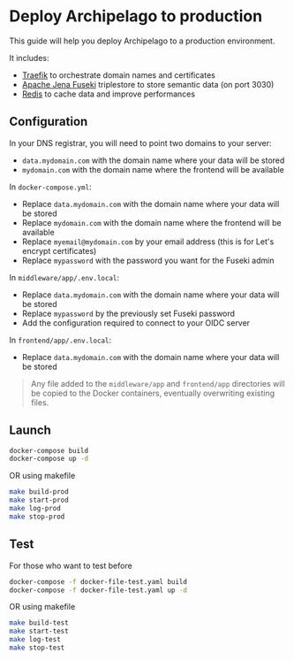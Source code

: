 # Deploy Archipelago to production

This guide will help you deploy Archipelago to a production environment.

It includes:
- [Traefik](https://traefik.io) to orchestrate domain names and certificates
- [Apache Jena Fuseki](https://jena.apache.org/documentation/fuseki2/) triplestore to store semantic data (on port 3030)
- [Redis](https://redis.io) to cache data and improve performances

## Configuration

In your DNS registrar, you will need to point two domains to your server:

- `data.mydomain.com` with the domain name where your data will be stored
- `mydomain.com` with the domain name where the frontend will be available

In `docker-compose.yml`:

- Replace `data.mydomain.com` with the domain name where your data will be stored
- Replace `mydomain.com` with the domain name where the frontend will be available
- Replace `myemail@mydomain.com` by your email address (this is for Let's encrypt certificates)
- Replace `mypassword` with the password you want for the Fuseki admin

In `middleware/app/.env.local`:

- Replace `data.mydomain.com` with the domain name where your data will be stored
- Replace `mypassword` by the previously set Fuseki password
- Add the configuration required to connect to your OIDC server

In `frontend/app/.env.local`:

- Replace `data.mydomain.com` with the domain name where your data will be stored

> Any file added to the `middleware/app` and `frontend/app` directories will be copied to the Docker containers, eventually overwriting existing files.

## Launch

```bash
docker-compose build
docker-compose up -d
```

OR using makefile

```bash
make build-prod
make start-prod
make log-prod
make stop-prod
```

## Test

For those who want to test before

```bash
docker-compose -f docker-file-test.yaml build
docker-compose -f docker-file-test.yaml up -d
```

OR using makefile

```bash
make build-test
make start-test
make log-test
make stop-test
```
